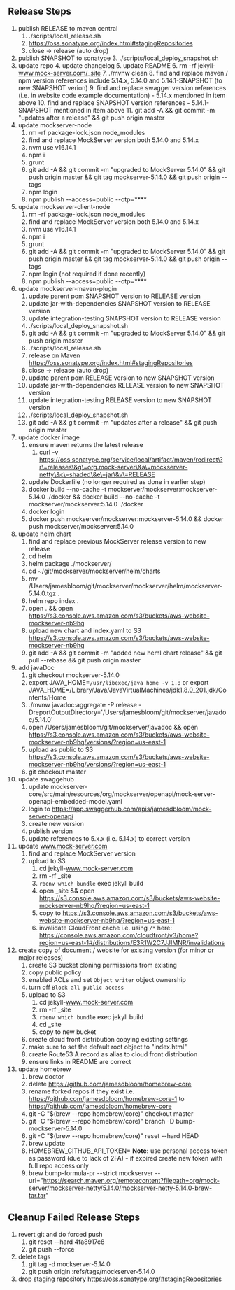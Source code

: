 ## Release Steps

1. publish RELEASE to maven central
    1. ./scripts/local_release.sh
    2. https://oss.sonatype.org/index.html#stagingRepositories
    3. close -> release (auto drop)
2. publish SNAPSHOT to sonatype
    3. ./scripts/local_deploy_snapshot.sh
3. update repo
    4. update changelog
    5. update README
    6. rm -rf jekyll-www.mock-server.com/_site
    7. ./mvnw clean
    8. find and replace maven / npm version references include 5.14.x, 5.14.0 and 5.14.1-SNAPSHOT (to new SNAPSHOT verion)
    9. find and replace swagger version references (i.e. in website code example documentation) - 5.14.x mentioned in item above
    10. find and replace SNAPSHOT version references - 5.14.1-SNAPSHOT mentioned in item above
    11. git add -A && git commit -m "updates after a release" && git push origin master
4. update mockserver-node
    1. rm -rf package-lock.json node_modules
    2. find and replace MockServer version both 5.14.0 and 5.14.x
    3. nvm use v16.14.1
    4. npm i
    5. grunt
    6. git add -A && git commit -m "upgraded to MockServer 5.14.0" && git push origin master && git tag mockserver-5.14.0 && git push origin --tags
    11. npm login
    12. npm publish --access=public --otp=****
5. update mockserver-client-node
    1. rm -rf package-lock.json node_modules
    2. find and replace MockServer version both 5.14.0 and 5.14.x
    3. nvm use v16.14.1
    4. npm i
    5. grunt
    6. git add -A && git commit -m "upgraded to MockServer 5.14.0" && git push origin master && git tag mockserver-5.14.0 && git push origin --tags
    9. npm login (not required if done recently)
    10. npm publish --access=public --otp=****
6. update mockserver-maven-plugin
    1. update parent pom SNAPSHOT version to RELEASE version
    2. update jar-with-dependencies SNAPSHOT version to RELEASE version
    3. update integration-testing SNAPSHOT version to RELEASE version
    4. ./scripts/local_deploy_snapshot.sh
    5. git add -A && git commit -m "upgraded to MockServer 5.14.0" && git push origin master
    6. ./scripts/local_release.sh
    7. release on Maven https://oss.sonatype.org/index.html#stagingRepositories
    8. close -> release (auto drop)
    9. update parent pom RELEASE version to new SNAPSHOT version
    10. update jar-with-dependencies RELEASE version to new SNAPSHOT version
    11. update integration-testing RELEASE version to new SNAPSHOT version
    12. ./scripts/local_deploy_snapshot.sh
    13. git add -A && git commit -m "updates after a release" && git push origin master
7. update docker image
    1. ensure maven returns the latest release
        1. curl -v https://oss.sonatype.org/service/local/artifact/maven/redirect\?r\=releases\&g\=org.mock-server\&a\=mockserver-netty\&c\=shaded\&e\=jar\&v\=RELEASE
    2. update Dockerfile (no longer required as done in earlier step)
    3. docker build --no-cache -t mockserver/mockserver:mockserver-5.14.0 ./docker && docker build --no-cache -t mockserver/mockserver:5.14.0 ./docker
    6. docker login
    7. docker push mockserver/mockserver:mockserver-5.14.0 && docker push mockserver/mockserver:5.14.0
8. update helm chart
    1. find and replace previous MockServer release version to new release
    2. cd helm
    3. helm package ./mockserver/
    4. cd ~/git/mockserver/mockserver/helm/charts
    5. mv /Users/jamesbloom/git/mockserver/mockserver/helm/mockserver-5.14.0.tgz .
    6. helm repo index .
    7. open . && open https://s3.console.aws.amazon.com/s3/buckets/aws-website-mockserver-nb9hq
    8. upload new chart and index.yaml to S3 https://s3.console.aws.amazon.com/s3/buckets/aws-website-mockserver-nb9hq
    9. git add -A && git commit -m "added new heml chart release" && git pull --rebase && git push origin master
9. add javaDoc
   1. git checkout mockserver-5.14.0
   2. export JAVA_HOME=`/usr/libexec/java_home -v 1.8` or export JAVA_HOME=/Library/Java/JavaVirtualMachines/jdk1.8.0_201.jdk/Contents/Home
   3. ./mvnw javadoc:aggregate -P release -DreportOutputDirectory='/Users/jamesbloom/git/mockserver/javadoc/5.14.0'
   4. open /Users/jamesbloom/git/mockserver/javadoc && open https://s3.console.aws.amazon.com/s3/buckets/aws-website-mockserver-nb9hq/versions/?region=us-east-1
   5. upload as public to S3 https://s3.console.aws.amazon.com/s3/buckets/aws-website-mockserver-nb9hq/versions/?region=us-east-1
   6. git checkout master
10. update swaggehub
    1. update mockserver-core/src/main/resources/org/mockserver/openapi/mock-server-openapi-embedded-model.yaml
    2. login to https://app.swaggerhub.com/apis/jamesdbloom/mock-server-openapi
    3. create new version
    4. publish version
    5. update references to 5.x.x (i.e. 5.14.x) to correct version
11. update www.mock-server.com
    1. find and replace MockServer version
    2. upload to S3
        1. cd jekyll-www.mock-server.com
        2. rm -rf _site
        3. `rbenv which bundle` exec jekyll build
        4. open _site && open https://s3.console.aws.amazon.com/s3/buckets/aws-website-mockserver-nb9hq/?region=us-east-1 
        5. copy to https://s3.console.aws.amazon.com/s3/buckets/aws-website-mockserver-nb9hq/?region=us-east-1
        6. invalidate CloudFront cache i.e. using `/*` here: https://console.aws.amazon.com/cloudfront/v3/home?region=us-east-1#/distributions/E3R1W2C7JJIMNR/invalidations
12. create copy of document / website for existing version (for minor or major releases)
    1. create S3 bucket cloning permissions from existing
    2. copy public policy
    3. enabled ACLs and set `Object writer` object ownership
    4. turn off `Block all public access`
    5. upload to S3
        1. cd jekyll-www.mock-server.com
        2. rm -rf _site
        3. `rbenv which bundle` exec jekyll build
        4. cd _site
        5. copy to new bucket
    6. create cloud front distribution copying existing settings
    7. make sure to set the default root object to "index.html"
    8. create Route53 A record as alias to cloud front distribution
    9. ensure links in README are correct
13. update homebrew
    1. brew doctor
    2. delete https://github.com/jamesdbloom/homebrew-core
    3. rename forked repos if they exist i.e. https://github.com/jamesdbloom/homebrew-core-1 to https://github.com/jamesdbloom/homebrew-core
    4. git -C "$(brew --repo homebrew/core)" checkout master
    5. git -C "$(brew --repo homebrew/core)" branch -D bump-mockserver-5.14.0
    6. git -C "$(brew --repo homebrew/core)" reset --hard HEAD
    7. brew update
    8. HOMEBREW_GITHUB_API_TOKEN=<token value> **Note:** use personal access token as password (due to lack of 2FA) - if expired create new token with full repo access only
    9. brew bump-formula-pr --strict mockserver --url="https://search.maven.org/remotecontent?filepath=org/mock-server/mockserver-netty/5.14.0/mockserver-netty-5.14.0-brew-tar.tar"

## Cleanup Failed Release Steps

1. revert git and do forced push
   1. git reset --hard 4fa8917c8
   2. git push --force
2. delete tags
   1. git tag -d mockserver-5.14.0
   2. git push origin :refs/tags/mockserver-5.14.0
3. drop staging repository https://oss.sonatype.org/#stagingRepositories